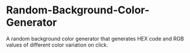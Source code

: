 # Random-Background-Color-Generator
A random background color generator that generates HEX code and RGB values of different color variation on click.
